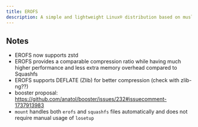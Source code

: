 ```yaml
---
title: EROFS
description: A simple and lightweight Linux® distribution based on musl libc and toybox
---
```


## Notes
- EROFS now supports zstd
- EROFS provides a comparable compression ratio while having much higher performance and less extra memory overhead compared to Squashfs
- EROFS supports DEFLATE (Zlib) for better compression (check with zlib-ng??)
- booster proposal: https://github.com/anatol/booster/issues/232#issuecomment-1737913983
- `mount` handles both `erofs` and `squashfs` files automatically and does not require manual usage of `losetup`
